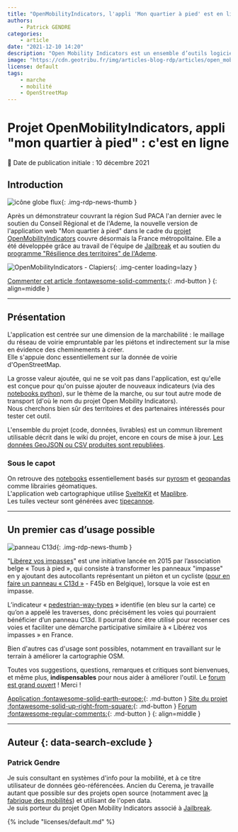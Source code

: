 ```yaml
---
title: "OpenMobilityIndicators, l'appli 'Mon quartier à pied' est en ligne"
authors:
    - Patrick GENDRE
categories:
    - article
date: "2021-12-10 14:20"
description: "Open Mobility Indicators est un ensemble d’outils logiciels libres et collaboratifs qui traite les données ouvertes pour créer des indicateurs de mobilité durable."
image: "https://cdn.geotribu.fr/img/articles-blog-rdp/articles/open_mobility_indicators/OpenMobilityIndicators_apercu.png"
license: default
tags:
    - marche
    - mobilité
    - OpenStreetMap
---
```


# Projet OpenMobilityIndicators, appli "mon quartier à pied" : c'est en ligne

:calendar: Date de publication initiale : 10 décembre 2021

## Introduction

![icône globe flux](https://cdn.geotribu.fr/img/internal/icons-rdp-news/flux.png "icône globe flux"){: .img-rdp-news-thumb }

Après un démonstrateur couvrant la région Sud PACA l'an dernier avec le soutien du Conseil Régional et de l'Ademe,
la nouvelle version de l'application web "Mon quartier à pied" dans le cadre du [projet OpenMobilityIndicators](https://openmobilityindicators.org/) couvre désormais la France métropolitaine. Elle a été développée grâce au travail de l'équipe de [Jailbreak](https://jailbreak.paris/fr-fr/) et au soutien du [programme "Résilience des territoires" de l'Ademe](https://wiki.resilience-territoire.ademe.fr/wiki/Mon_quartier_%C3%A0_pied).

![OpenMobilityIndicators - Clapiers](https://cdn.geotribu.fr/img/articles-blog-rdp/articles/open_mobility_indicators/OpenMobilityIndicators_clapiers.png "OpenMobilityIndicators - Clapiers"){: .img-center loading=lazy }

[Commenter cet article :fontawesome-solid-comments:](#__comments){: .md-button }
{: align=middle }

----

## Présentation

L'application est centrée sur une dimension de la marchabilité : le maillage du réseau de voirie empruntable par les piétons et indirectement sur la mise en évidence des cheminements à créer.  
Elle s'appuie donc essentiellement sur la donnée de voirie d'OpenStreetMap.

La grosse valeur ajoutée, qui ne se voit pas dans l'application, est qu'elle est conçue pour qu'on puisse ajouter de nouveaux indicateurs (via des [notebooks python](https://gitlab.com/open-mobility-indicators/indicators/)), sur le thème de la marche, ou sur tout autre mode de transport (d'où le nom du projet Open Mobility Indicators).  
Nous cherchons bien sûr des territoires et des partenaires intéressés pour tester cet outil.

L'ensemble du projet (code, données, livrables) est un commun librement utilisable décrit dans le wiki du projet, encore en cours de mise à jour. [Les données GeoJSON ou CSV produites sont republiées](https://gitlab.com/open-mobility-indicators/website/-/wikis/1_visiteur/T%C3%A9l%C3%A9charger-les-donn%C3%A9es).

### Sous le capot

On retrouve des [notebooks](https://gitlab.com/open-mobility-indicators/indicators) essentiellement basés sur [pyrosm](https://pyrosm.readthedocs.io/en/latest/) et [geopandas](https://geopandas.org/) comme librairies géomatiques.  
L'application web cartographique utilise [SvelteKit](https://kit.svelte.dev/) et [Maplibre](https://maplibre.org/).  
Les tuiles vecteur sont générées avec [tipecannoe](https://github.com/mapbox/tippecanoe).

----

## Un premier cas d’usage possible

![panneau C13d](https://cdn.geotribu.fr/img/articles-blog-rdp/articles/open_mobility_indicators/panneau_C13d.png "panneau C13d"){: .img-rdp-news-thumb }

"[Libérez vos impasses](https://www.tousapied.be/nos-projets/liberez-vos-impasses/)" est une initiative lancée en 2015 par l’association belge « Tous à pied », qui consiste à transformer les panneaux "impasse" en y ajoutant des autocollants représentant un piéton et un cycliste ([pour en faire un panneau « C13d »](https://fr.wikipedia.org/wiki/Panneau_d%27indication_d%27une_impasse_en_France) - F45b en Belgique), lorsque la voie est en impasse.

L’indicateur « [pedestrian-way-types](https://gitlab.com/open-mobility-indicators/indicators/pedestrian-way-types/-/blob/main/README.md) » identifie (en bleu sur la carte) ce qu’on a appelé les traverses, donc précisément les voies qui pourraient bénéficier d’un panneau C13d. Il pourrait donc être utilisé pour recenser ces voies et faciliter une démarche participative similaire à « Libérez vos impasses » en France.

Bien d'autres cas d'usage sont possibles, notamment en travaillant sur le terrain à améliorer la cartographie OSM.

Toutes vos suggestions, questions, remarques et critiques sont bienvenues, et même plus, **indispensables** pour nous aider à améliorer l'outil. Le [forum est grand ouvert](https://forum.fabmob.io/t/open-mobility-indicators/220) ! Merci !

[Application :fontawesome-solid-earth-europe:](https://app.openmobilityindicators.org/){: .md-button }
[Site du projet :fontawesome-solid-up-right-from-square:](https://openmobilityindicators.org/projet/){: .md-button }
[Forum :fontawesome-regular-comments:](https://forum.fabmob.io/t/open-mobility-indicators/220/){: .md-button }
{: align=middle }

----

## Auteur {: data-search-exclude }

### Patrick Gendre

Je suis consultant en systèmes d'info pour la mobilité, et à ce titre utilisateur de données géo-référencées. Ancien du Cerema, je travaille autant que possible sur des projets open source (notamment avec [la fabrique des mobilités](https://lafabriquedesmobilites.fr/)) et utilisant de l'open data.  
Je suis porteur du projet Open Mobility Indicators associé à [Jailbreak].

{% include "licenses/default.md" %}

<!-- Hyperlinks reference -->
[Jailbreak]: https://jailbreak.paris/
